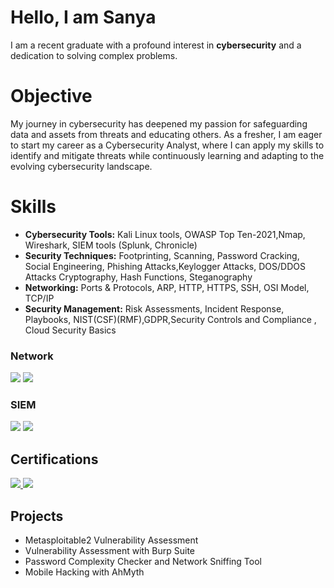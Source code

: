 <h1>Hello, I am Sanya</h1> 
I am a recent graduate with a profound interest in <b>cybersecurity</b> and a dedication to solving complex problems.

<h1>Objective</h1>

My journey in cybersecurity has deepened my passion for safeguarding data and assets from threats and educating others. As a fresher, I am eager to start my career as a Cybersecurity Analyst, where I can apply my skills to identify and mitigate threats while continuously learning and adapting to the evolving cybersecurity landscape.

# Skills
* **Cybersecurity Tools:** Kali Linux tools, OWASP Top Ten-2021,Nmap, Wireshark, SIEM tools (Splunk, Chronicle)
* **Security Techniques:** Footprinting, Scanning, Password Cracking, Social Engineering, Phishing Attacks,Keylogger Attacks, DOS/DDOS Attacks 
Cryptography, Hash Functions, Steganography
* **Networking:** Ports & Protocols, ARP, HTTP, HTTPS, SSH, OSI Model, TCP/IP
* **Security Management:** Risk Assessments, Incident Response, Playbooks, NIST(CSF)(RMF),GDPR,Security Controls and Compliance , Cloud Security Basics

### Network
<div>
    <img src="https://img.shields.io/badge/-Wireshark-1679A7?&style=for-the-badge&logo=Wireshark&logoColor=white" />
    <img src="https://img.shields.io/badge/-Nmap-00A300?&style=for-the-badge&logo=Nmap&logoColor=white" />
</div>
 
### SIEM
<div>
    <img src="https://img.shields.io/badge/-Splunk-000000?&style=for-the-badge&logo=Splunk&logoColor=white" />
    <img src="https://img.shields.io/badge/-Google_Cloud-4285F4?&style=for-the-badge&logo=Google_Cloud&logoColor=white" />
</div>

## Certifications
<div>
<a href="https://www.mygreatlearning.com/certificate/EDLTKAXM" target="_blank">
        <img src="https://img.shields.io/badge/-MyGreatLearningCertificate-4285F4?&style=for-the-badge&logo=Google_Cloud&logoColor=white" />
<a href="https://www.coursera.org/professional-certificates/google-cybersecurity" target="_blank">
        <img src="https://img.shields.io/badge/-Google_Cybersecurity_Professional_Certificate-4285F4?&style=for-the-badge&logo=Google_Cloud&logoColor=white" />
    </a>
</div>

    
## Projects
- Metasploitable2 Vulnerability Assessment
- Vulnerability Assessment with Burp Suite
- Password Complexity Checker and Network Sniffing Tool
- Mobile Hacking with AhMyth

